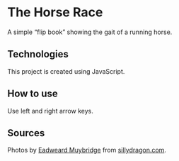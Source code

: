 # The Horse Race

A simple “flip book” showing the gait of a running horse.

## Technologies
This project is created using JavaScript.

## How to use
Use left and right arrow keys.

## Sources
Photos by [Eadweard Muybridge](https://en.wikipedia.org/wiki/Eadweard_Muybridge) from [sillydragon.com](http://sillydragon.com/muybridge/Plate_0626/Plate_Large_0626.html).
